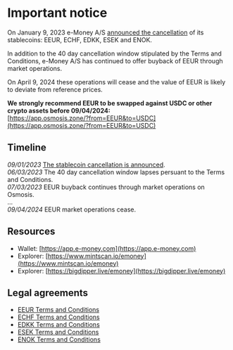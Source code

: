 # Important notice

On January 9, 2023 e-Money A/S [announced the cancellation](https://medium.com/e-money-com/eeur-stablecoin-unwind-cf945820fb3f) of its stablecoins: EEUR, ECHF, EDKK, ESEK and ENOK. 

In addition to the 40 day cancellation window stipulated by the Terms and Conditions, e-Money A/S has continued to offer buyback of EEUR through market operations.  

On April 9, 2024 these operations will cease and the value of EEUR is likely to deviate from reference prices.  

**We strongly recommend EEUR to be swapped against USDC or other crypto assets before 09/04/2024:**  
[https://app.osmosis.zone/?from=EEUR&to=USDC](https://app.osmosis.zone/?from=EEUR&to=USDC)

## Timeline
_09/01/2023_ [The stablecoin cancellation is announced](https://medium.com/e-money-com/eeur-stablecoin-unwind-cf945820fb3f).  
_06/03/2023_ The 40 day cancellation window lapses persuant to the Terms and Conditions.  
_07/03/2023_ EEUR buyback continues through market operations on Osmosis.  
...  
_09/04/2024_ EEUR market operations cease.  

## Resources
* Wallet: [https://app.e-money.com](https://app.e-money.com)
* Explorer: [https://www.mintscan.io/emoney](https://www.mintscan.io/emoney)
* Explorer: [https://bigdipper.live/emoney](https://bigdipper.live/emoney)

## Legal agreements
* [EEUR Terms and Conditions](docs/e-Money%20-%20EUR%20Token%20Terms%20and%20Conditions.pdf)
* [ECHF Terms and Conditions](docs/e-Money%20-%20CHF%20Token%20Terms%20and%20Conditions.pdf)
* [EDKK Terms and Conditions](docs/e-Money%20-%20DKK%20Token%20Terms%20and%20Conditions.pdf)
* [ESEK Terms and Conditions](docs/e-Money%20-%20SEK%20Token%20Terms%20and%20Conditions.pdf)
* [ENOK Terms and Conditions](docs/e-Money%20-%20NOK%20Token%20Terms%20and%20Conditions.pdf)
